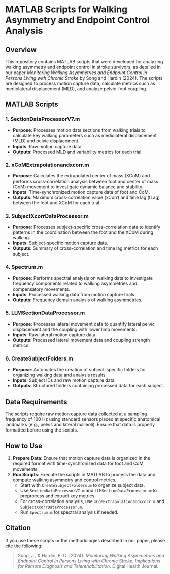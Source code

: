 # MATLAB Scripts for Walking Asymmetry and Endpoint Control Analysis

## Overview

This repository contains MATLAB scripts that were developed for analyzing walking asymmetry and endpoint control in stroke survivors, as detailed in our paper *Monitoring Walking Asymmetries and Endpoint Control in Persons Living with Chronic Stroke* by Song and Hardin (2024). The scripts are designed to process motion capture data, calculate metrics such as mediolateral displacement (MLD), and analyze pelvic-foot coupling. 

## MATLAB Scripts

### 1. SectionDataProcessorV7.m
   - **Purpose**: Processes motion data sections from walking trials to calculate key walking parameters such as mediolateral displacement (MLD) and pelvic displacement.
   - **Inputs**: Raw motion capture data.
   - **Outputs**: Processed MLD and variability metrics for each trial.

### 2. xCoMExtrapolationandxcorr.m
   - **Purpose**: Calculates the extrapolated center of mass (XCoM) and performs cross-correlation analysis between foot and center of mass (CoM) movement to investigate dynamic balance and stability.
   - **Inputs**: Time-synchronized motion capture data of foot and CoM.
   - **Outputs**: Maximum cross-correlation value (xCorr) and time lag (tLag) between the foot and XCoM for each trial.

### 3. SubjectXcorrDataProcessor.m
   - **Purpose**: Processes subject-specific cross-correlation data to identify patterns in the coordination between the foot and the XCoM during walking.
   - **Inputs**: Subject-specific motion capture data.
   - **Outputs**: Summary of cross-correlation and time lag metrics for each subject.

### 4. Spectrum.m
   - **Purpose**: Performs spectral analysis on walking data to investigate frequency components related to walking asymmetries and compensatory movements.
   - **Inputs**: Processed walking data from motion capture trials.
   - **Outputs**: Frequency domain analysis of walking asymmetries.

### 5. LLMSectionDataProcessor.m
   - **Purpose**: Processes lateral movement data to quantify lateral pelvic displacement and the coupling with lower limb movements.
   - **Inputs**: Raw lateral motion capture data.
   - **Outputs**: Processed lateral movement data and coupling strength metrics.

### 6. CreateSubjectFolders.m
   - **Purpose**: Automates the creation of subject-specific folders for organizing walking data and analysis results.
   - **Inputs**: Subject IDs and raw motion capture data.
   - **Outputs**: Structured folders containing processed data for each subject.

## Data Requirements

The scripts require raw motion capture data collected at a sampling frequency of 100 Hz using standard sensors placed at specific anatomical landmarks (e.g., pelvis and lateral malleoli). Ensure that data is properly formatted before using the scripts.

## How to Use

1. **Prepare Data**: Ensure that motion capture data is organized in the required format with time-synchronized data for foot and CoM movements.
2. **Run Scripts**: Execute the scripts in MATLAB to process the data and compute walking asymmetry and control metrics.
   - Start with `CreateSubjectFolders.m` to organize subject data.
   - Use `SectionDataProcessorV7.m` and `LLMSectionDataProcessor.m` to preprocess and extract key metrics.
   - For cross-correlation analysis, use `xCoMExtrapolationandxcorr.m` and `SubjectXcorrDataProcessor.m`.
   - Run `Spectrum.m` for spectral analysis if needed.

## Citation

If you use these scripts or the methodologies described in our paper, please cite the following:

> Song, J., & Hardin, E. C. (2024). *Monitoring Walking Asymmetries and Endpoint Control in Persons Living with Chronic Stroke: Implications for Remote Diagnosis and Telerehabilitation*. Digital Health Journal.

